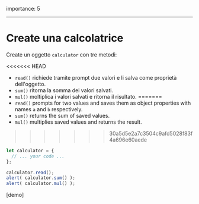importance: 5

---

# Create una calcolatrice

Create un oggetto `calculator` con tre metodi:

<<<<<<< HEAD
- `read()` richiede tramite prompt due valori e li salva come proprietà dell'oggetto.
- `sum()` ritorna la somma dei valori salvati.
- `mul()` moltiplica i valori salvati e ritorna il risultato.
=======
- `read()` prompts for two values and saves them as object properties with names `a` and `b` respectively.
- `sum()` returns the sum of saved values.
- `mul()` multiplies saved values and returns the result.
>>>>>>> 30a5d5e2a7c3504c9afd5028f83f4a696e60aede

```js
let calculator = {
  // ... your code ...
};

calculator.read();
alert( calculator.sum() );
alert( calculator.mul() );
```

[demo]
